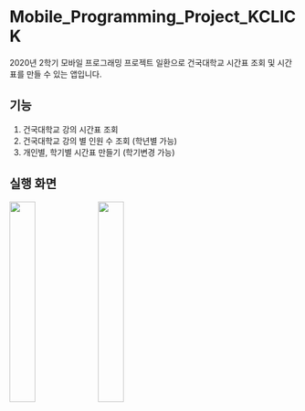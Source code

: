 # Mobile_Programming_Project_KCLICK

2020년 2학기 모바일 프로그래밍 프로젝트 일환으로 건국대학교 시간표 조회 및 시간표를 만들 수 있는 앱입니다.

## 기능

1. 건국대학교 강의 시간표 조회
2. 건국대학교 강의 별 인원 수 조회 (학년별 가능)
3. 개인별, 학기별 시간표 만들기 (학기변경 가능)

## 실행 화면

<img src="https://user-images.githubusercontent.com/6603710/103731772-4a939800-5029-11eb-9a3e-0c4ca3e198be.png" width="30%"></img>
<img src="https://user-images.githubusercontent.com/6603710/103731768-48c9d480-5029-11eb-8762-a10262286640.png" width="30%"></img>
